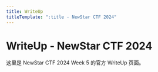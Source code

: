 ```yaml
---
title: WriteUp
titleTemplate: ":title - NewStar CTF 2024"
---
```


# WriteUp - NewStar CTF 2024

这里是 NewStar CTF 2024 Week 5 的官方 WriteUp 页面。
